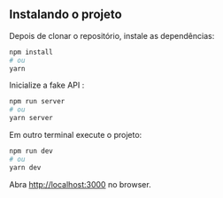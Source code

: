 ## Instalando o projeto

Depois de clonar o repositório, instale as dependências:

```bash
npm install
# ou
yarn
```

Inicialize a fake API :

```bash
npm run server
# ou
yarn server
```

Em outro terminal execute o projeto:


```bash
npm run dev
# ou
yarn dev
```

Abra [http://localhost:3000](http://localhost:3000) no browser.
